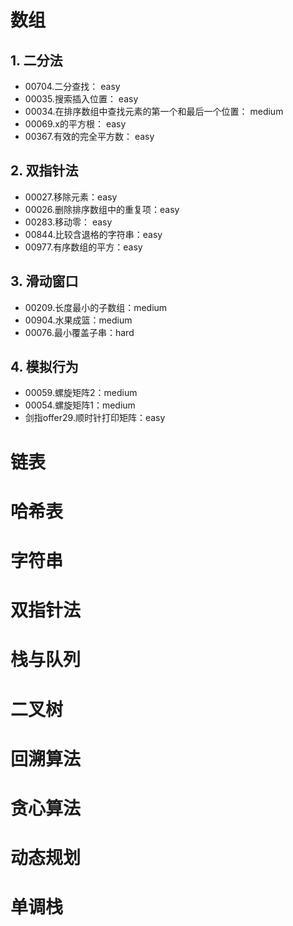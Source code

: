 # 数组
## 1. 二分法
* 00704.二分查找： easy
* 00035.搜索插入位置： easy
* 00034.在排序数组中查找元素的第一个和最后一个位置： medium
* 00069.x的平方根： easy
* 00367.有效的完全平方数： easy

## 2. 双指针法
* 00027.移除元素：easy
* 00026.删除排序数组中的重复项：easy
* 00283.移动零： easy
* 00844.比较含退格的字符串：easy
* 00977.有序数组的平方：easy

## 3. 滑动窗口
* 00209.长度最小的子数组：medium
* 00904.水果成篮：medium
* 00076.最小覆盖子串：hard

## 4. 模拟行为
* 00059.螺旋矩阵2：medium
* 00054.螺旋矩阵1：medium
* 剑指offer29.顺时针打印矩阵：easy

# 链表



# 哈希表




# 字符串




# 双指针法




# 栈与队列





# 二叉树





# 回溯算法





# 贪心算法





# 动态规划




# 单调栈




